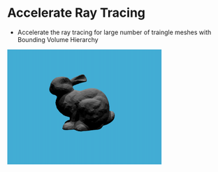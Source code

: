 
# Accelerate Ray Tracing

- Accelerate the ray tracing for large number of traingle meshes with Bounding Volume Hierarchy

<img src='https://github.com/SiqiHuang18/Games101/blob/main/Accelerate%20Ray%20Tracing/images/bunny_display.png' width=70%, height=70%>
